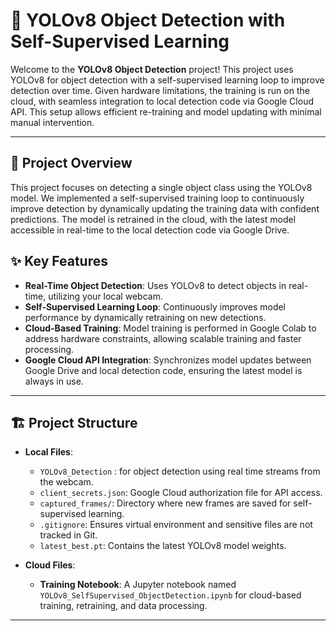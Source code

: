 # 🚀 YOLOv8 Object Detection with Self-Supervised Learning

Welcome to the **YOLOv8 Object Detection** project! This project uses YOLOv8 for object detection with a self-supervised learning loop to improve detection over time. Given hardware limitations, the training is run on the cloud, with seamless integration to local detection code via Google Cloud API. This setup allows efficient re-training and model updating with minimal manual intervention.

---

## 📝 Project Overview

This project focuses on detecting a single object class using the YOLOv8 model. We implemented a self-supervised training loop to continuously improve detection by dynamically updating the training data with confident predictions. The model is retrained in the cloud, with the latest model accessible in real-time to the local detection code via Google Drive.

## ✨ Key Features

- **Real-Time Object Detection**: Uses YOLOv8 to detect objects in real-time, utilizing your local webcam.
- **Self-Supervised Learning Loop**: Continuously improves model performance by dynamically retraining on new detections.
- **Cloud-Based Training**: Model training is performed in Google Colab to address hardware constraints, allowing scalable training and faster processing.
- **Google Cloud API Integration**: Synchronizes model updates between Google Drive and local detection code, ensuring the latest model is always in use.
  
---

## 🏗️ Project Structure

- **Local Files**:
  - `YOLOv8_Detection` : for object detection using real time streams from the webcam.
  - `client_secrets.json`: Google Cloud authorization file for API access.
  - `captured_frames/`: Directory where new frames are saved for self-supervised learning.
  - `.gitignore`: Ensures virtual environment and sensitive files are not tracked in Git.
  - `latest_best.pt`: Contains the latest YOLOv8 model weights.

- **Cloud Files**:
  - **Training Notebook**: A Jupyter notebook named `YOLOv8_SelfSupervised_ObjectDetection.ipynb` for cloud-based training, retraining, and data processing.

---
